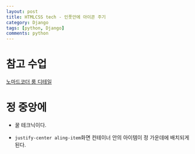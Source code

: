 ```yaml
---
layout: post
title: HTMLCSS tech - 인풋안에 아이콘 주기
category: Django
tags: [python, Django]
comments: python
---
```



# 참고 수업

[노마드코더 룸 디테일](https://nomadcoders.co/airbnb-clone/lectures/1269)

# 정 중앙에

- 꿀 테크닉이다.

- `justify-center aling-item`화면 컨테이너 안의 아이템이 정 가운데에 배치되게 된다.